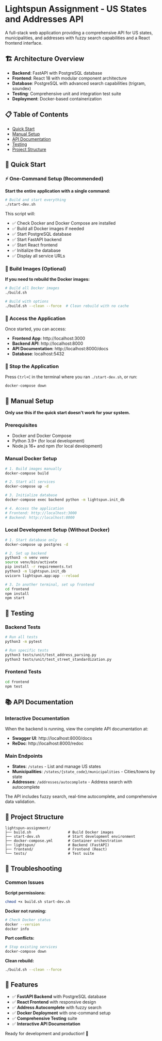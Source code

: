 # Lightspun Assignment - US States and Addresses API

A full-stack web application providing a comprehensive API for US states, municipalities, and addresses with fuzzy search capabilities and a React frontend interface.

## 🏗️ Architecture Overview

- **Backend**: FastAPI with PostgreSQL database
- **Frontend**: React 18 with modular component architecture
- **Database**: PostgreSQL with advanced search capabilities (trigram, soundex)
- **Testing**: Comprehensive unit and integration test suite
- **Deployment**: Docker-based containerization

## 📋 Table of Contents

- [Quick Start](#-quick-start)
- [Manual Setup](#-manual-setup)
- [API Documentation](#-api-documentation)
- [Testing](#-testing)
- [Project Structure](#-project-structure)

## 🚀 Quick Start

### ⚡ One-Command Setup (Recommended)

**Start the entire application with a single command:**

```bash
# Build and start everything
./start-dev.sh
```

This script will:
- ✅ Check Docker and Docker Compose are installed
- ✅ Build all Docker images if needed
- ✅ Start PostgreSQL database
- ✅ Start FastAPI backend
- ✅ Start React frontend
- ✅ Initialize the database
- ✅ Display all service URLs

### 🔧 Build Images (Optional)

**If you need to rebuild the Docker images:**

```bash
# Build all Docker images
./build.sh

# Build with options
./build.sh --clean --force  # Clean rebuild with no cache
```

### 📱 Access the Application

Once started, you can access:

- **Frontend App**: http://localhost:3000
- **Backend API**: http://localhost:8000
- **API Documentation**: http://localhost:8000/docs
- **Database**: localhost:5432

### 🛑 Stop the Application

Press `Ctrl+C` in the terminal where you ran `./start-dev.sh`, or run:

```bash
docker-compose down
```

## 🔧 Manual Setup

**Only use this if the quick start doesn't work for your system.**

### Prerequisites

- Docker and Docker Compose
- Python 3.9+ (for local development)
- Node.js 16+ and npm (for local development)

### Manual Docker Setup

```bash
# 1. Build images manually
docker-compose build

# 2. Start all services
docker-compose up -d

# 3. Initialize database
docker-compose exec backend python -m lightspun.init_db

# 4. Access the application
# Frontend: http://localhost:3000
# Backend: http://localhost:8000
```

### Local Development Setup (Without Docker)

```bash
# 1. Start database only
docker-compose up postgres -d

# 2. Set up backend
python3 -m venv venv
source venv/bin/activate
pip install -r requirements.txt
python3 -m lightspun.init_db
uvicorn lightspun.app:app --reload

# 3. In another terminal, set up frontend
cd frontend
npm install
npm start
```

## 🧪 Testing

### Backend Tests

```bash
# Run all tests
python3 -m pytest

# Run specific tests
python3 tests/unit/test_address_parsing.py
python3 tests/unit/test_street_standardization.py
```

### Frontend Tests

```bash
cd frontend
npm test
```

## 📚 API Documentation

### Interactive Documentation

When the backend is running, view the complete API documentation at:
- **Swagger UI**: http://localhost:8000/docs
- **ReDoc**: http://localhost:8000/redoc

### Main Endpoints

- **States**: `/states` - List and manage US states
- **Municipalities**: `/states/{state_code}/municipalities` - Cities/towns by state  
- **Addresses**: `/addresses/autocomplete` - Address search with autocomplete

The API includes fuzzy search, real-time autocomplete, and comprehensive data validation.

## 📁 Project Structure

```
lightspun-assignment/
├── build.sh                 # Build Docker images
├── start-dev.sh             # Start development environment
├── docker-compose.yml       # Container orchestration
├── lightspun/               # Backend (FastAPI)
├── frontend/                # Frontend (React)
└── tests/                   # Test suite
```

## 🔧 Troubleshooting

### Common Issues

**Script permissions:**
```bash
chmod +x build.sh start-dev.sh
```

**Docker not running:**
```bash
# Check Docker status
docker --version
docker info
```

**Port conflicts:**
```bash
# Stop existing services
docker-compose down
```

**Clean rebuild:**
```bash
./build.sh --clean --force
```

## 🎯 Features

- ✅ **FastAPI Backend** with PostgreSQL database
- ✅ **React Frontend** with responsive design
- ✅ **Address Autocomplete** with fuzzy search
- ✅ **Docker Deployment** with one-command setup
- ✅ **Comprehensive Testing** suite
- ✅ **Interactive API Documentation**

Ready for development and production! 🚀
